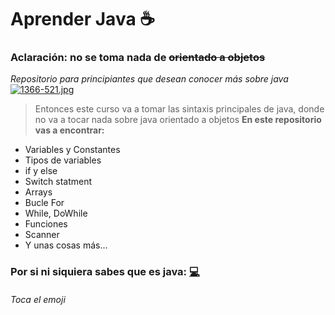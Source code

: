 # Aprender Java ☕
### Aclaración: no se toma nada de ~~orientado a objetos~~

*Repositorio para principiantes que desean conocer más sobre java*
[![1366-521.jpg](https://i.postimg.cc/rFVNd4rT/1366-521.jpg)](https://postimg.cc/3WqvVd1f)

> Entonces este curso va a tomar las sintaxis principales de java, donde no va a tocar nada sobre java orientado a objetos
**En este repositorio vas a encontrar:**
- Variables y Constantes
- Tipos de variables
- if y else
- Switch statment
- Arrays
- Bucle For
- While, DoWhile
- Funciones
- Scanner
- Y unas cosas más...

### Por si ni siquiera sabes que es java: [💻](https://www.java.com/es/about/whatis_java.jsp "💻")
###### Toca el emoji

